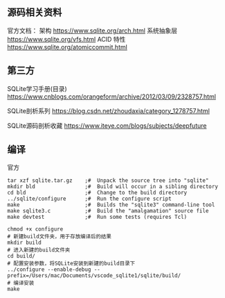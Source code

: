 ## 源码相关资料
官方文档：
架构 https://www.sqlite.org/arch.html
系统抽象层 https://www.sqlite.org/vfs.html
 ACID 特性 https://www.sqlite.org/atomiccommit.html

## 第三方
SQLite学习手册(目录)
https://www.cnblogs.com/orangeform/archive/2012/03/09/2328757.html

SQLite剖析系列
https://blog.csdn.net/zhoudaxia/category_1278757.html


SQLite源码剖析收藏
https://www.iteye.com/blogs/subjects/deepfuture


## 编译  

官方
```
tar xzf sqlite.tar.gz    ;#  Unpack the source tree into "sqlite"
mkdir bld                ;#  Build will occur in a sibling directory
cd bld                   ;#  Change to the build directory
../sqlite/configure      ;#  Run the configure script
make                     ;#  Builds the "sqlite3" command-line tool
make sqlite3.c           ;#  Build the "amalgamation" source file
make devtest             ;#  Run some tests (requires Tcl)
```

```
chmod +x configure
# 新建build文件夹，用于存放编译后的结果
mkdir build
# 进入新建的build文件夹
cd build/
# 配置安装参数，将SQLite安装到新建的build目录下
../configure --enable-debug --prefix=/Users/mac/Documents/vscode_sqlite1/sqlite/build/
# 编译安装
make
```